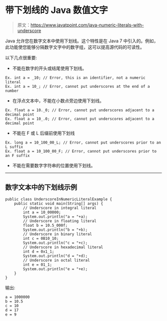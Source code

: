 # 带下划线的 Java 数值文字

> 原文：<https://www.javatpoint.com/java-numeric-literals-with-underscore>

Java 允许您在数字文本中使用下划线。这个特性是在 Java 7 中引入的。例如，此功能使您能够分隔数字文字中的数字组，这可以提高源代码的可读性。

以下几点很重要:

*   不能在数字的开头或结尾使用下划线。

```
Ex. int a = _10; // Error, this is an identifier, not a numeric literal
Ex. int a = 10_; // Error, cannot put underscores at the end of a number

```

*   在浮点文本中，不能在小数点旁边使用下划线。

```
Ex. float a = 10._0; // Error, cannot put underscores adjacent to a decimal point
Ex. float a = 10_.0; // Error, cannot put underscores adjacent to a decimal point

```

*   不能在 F 或 L 后缀前使用下划线

```
Ex. long a = 10_100_00_L; // Error, cannot put underscores prior to an L suffix
Ex. float a = 10_100_00_F; // Error, cannot put underscores prior to an F suffix

```

*   不能在需要数字字符串的位置使用下划线。

* * *

## 数字文本中的下划线示例

```
public class UnderscoreInNumericLiteralExample {
	public static void main(String[] args) {
		// Underscore in integral literal
		int a = 10_00000;
		System.out.println("a = "+a);
		// Underscore in floating literal
		float b = 10.5_000f;
		System.out.println("b = "+b);
		// Underscore in binary literal
		int c = 0B10_10;
		System.out.println("c = "+c);
		// Underscore in hexadecimal literal
		int d = 0x1_1;
		System.out.println("d = "+d);
		// Underscore in octal literal
		int e = 01_1;
		System.out.println("e = "+e);
	}
}

```

输出:

```
a = 1000000
b = 10.5
c = 10
d = 17
e = 9

```